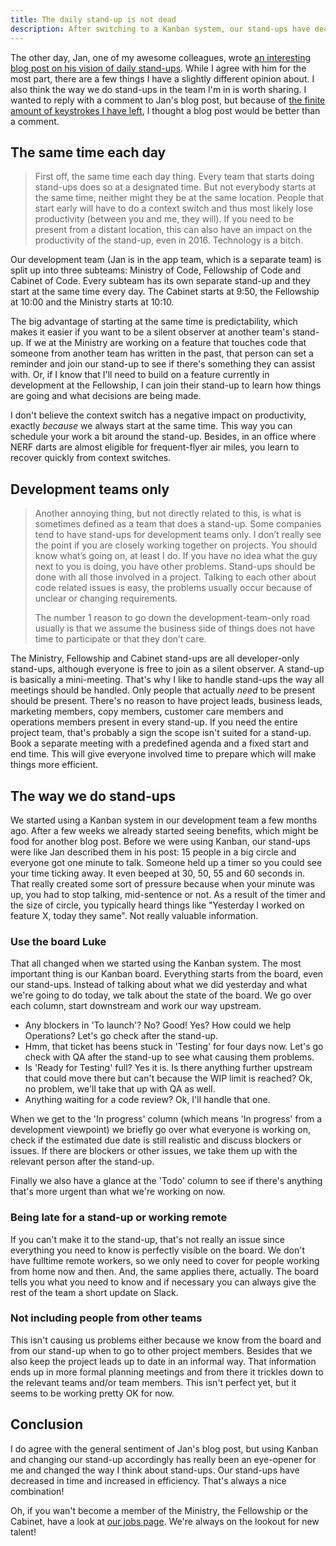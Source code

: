 ```yaml
---
title: The daily stand-up is not dead
description: After switching to a Kanban system, our stand-ups have decreased in time and increased in efficiency.
---
```


The other day, Jan, one of my awesome colleagues, wrote [an interesting blog post on his vision of daily stand-ups](https://herebedragons.io/the-daily-standup-is-dead/). While I agree with him for the most part, there are a few things I have a slightly different opinion about. I also think the way we do stand-ups in the team I'm in is worth sharing. I wanted to reply with a comment to Jan's blog post, but because of [the finite amount of keystrokes I have left](http://keysleft.com/), I thought a blog post would be better than a comment.

## The same time each day

> First off, the same time each day thing. Every team that starts doing stand-ups does so at a designated time. But not everybody starts at the same time, neither might they be at the same location. People that start early will have to do a context switch and thus most likely lose productivity (between you and me, they will). If you need to be present from a distant location, this can also have an impact on the productivity of the stand-up, even in 2016. Technology is a bitch.

Our development team (Jan is in the app team, which is a separate team) is split up into three subteams: Ministry of Code, Fellowship of Code and Cabinet of Code. Every subteam has its own separate stand-up and they start at the same time every day. The Cabinet starts at 9:50, the Fellowship at 10:00 and the Ministry starts at 10:10.

The big advantage of starting at the same time is predictability, which makes it easier if you want to be a silent observer at another team's stand-up. If we at the Ministry are working on a feature that touches code that someone from another team has written in the past, that person can set a reminder and join our stand-up to see if there's something they can assist with. Or, if I know that I'll need to build on a feature currently in development at the Fellowship, I can join their stand-up to learn how things are going and what decisions are being made.

I don't believe the context switch has a negative impact on productivity, exactly *because* we always start at the same time. This way you can schedule your work a bit around the stand-up. Besides, in an office where NERF darts are almost eligible for frequent-flyer air miles, you learn to recover quickly from context switches.

## Development teams only

> Another annoying thing, but not directly related to this, is what is sometimes defined as a team that does a stand-up. Some companies tend to have stand-ups for development teams only. I don’t really see the point if you are closely working together on projects. You should know what’s going on, at least I do. If you have no idea what the guy next to you is doing, you have other problems. Stand-ups should be done with all those involved in a project. Talking to each other about code related issues is easy, the problems usually occur because of unclear or changing requirements.
> 
> The number 1 reason to go down the development-team-only road usually is that we assume the business side of things does not have time to participate or that they don’t care.

The Ministry, Fellowship and Cabinet stand-ups are all developer-only stand-ups, although everyone is free to join as a silent observer. A stand-up is basically a mini-meeting. That's why I like to handle stand-ups the way all meetings should be handled. Only people that actually *need* to be present should be present. There's no reason to have project leads, business leads, marketing members, copy members, customer care members and operations members present in every stand-up. If you need the entire project team, that's probably a sign the scope isn't suited for a stand-up. Book a separate meeting with a predefined agenda and a fixed start and end time. This will give everyone involved time to prepare which will make things more efficient.

## The way we do stand-ups

We started using a Kanban system in our development team a few months ago. After a few weeks we already started seeing benefits, which might be food for another blog post. Before we were using Kanban, our stand-ups were like Jan described them in his post: 15 people in a big circle and everyone got one minute to talk. Someone held up a timer so you could see your time ticking away. It even beeped at 30, 50, 55 and 60 seconds in. That really created some sort of pressure because when your minute was up, you had to stop talking, mid-sentence or not. As a result of the timer and the size of circle, you typically heard things like "Yesterday I worked on feature X, today they same". Not really valuable information.

### Use the board Luke
That all changed when we started using the Kanban system. The most important thing is our Kanban board. Everything starts from the board, even our stand-ups. Instead of talking about what we did yesterday and what we're going to do today, we talk about the state of the board. We go over each column, start downstream and work our way upstream.
 
* Any blockers in 'To launch'? No? Good! Yes? How could we help Operations? Let's go check after the stand-up.
* Hmm, that ticket has beens stuck in 'Testing' for four days now. Let's go check with QA after the stand-up to see what causing them problems.
* Is 'Ready for Testing' full? Yes it is. Is there anything further upstream that could move there but can't because the WIP limit is reached? Ok, no problem, we'll take that up with QA as well.
* Anything waiting for a code review? Ok, I'll handle that one.

When we get to the 'In progress' column (which means 'In progress' from a development viewpoint) we briefly go over what everyone is working on, check if the estimated due date is still realistic and discuss blockers or issues. If there are blockers or other issues, we take them up with the relevant person after the stand-up.

Finally we also have a glance at the 'Todo' column to see if there's anything that's more urgent than what we're working on now.

### Being late for a stand-up or working remote

If you can't make it to the stand-up, that's not really an issue since everything you need to know is perfectly visible on the board. We don't have fulltime remote workers, so we only need to cover for people working from home now and then. And, the same applies there, actually. The board tells you what you need to know and if necessary you can always give the rest of the team a short update on Slack.

### Not including people from other teams

This isn't causing us problems either because we know from the board and from our stand-up when to go to other project members. Besides that we also keep the project leads up to date in an informal way. That information ends up in more formal planning meetings and from there it trickles down to the relevant teams and/or team members. This isn't perfect yet, but it seems to be working pretty OK for now.

## Conclusion

I do agree with the general sentiment of Jan's blog post, but using Kanban and changing our stand-up accordingly has really been an eye-opener for me and changed the way I think about stand-ups. Our stand-ups have decreased in time and increased in efficiency. That's always a nice combination!

Oh, if you wan't become a member of the Ministry, the Fellowship or the Cabinet, have a look at [our jobs page](https://vikingco.com/en/jobs/). We're always on the lookout for new talent!